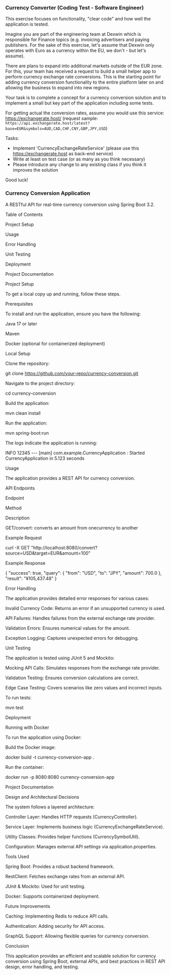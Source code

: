 <h3>Currency Converter (Coding Test - Software Engineer)</h3>

This exercise focuses on functionality, "clear code" and how well the application is tested.

Imagine you are part of the engineering team  at Dexwin which is responsible for Finance topics
(e.g. invoicing advertisers and paying publishers. For the sake of this exercise, let's assume that Dexwin only operates
with Euro as a currency within the EU, we don't - but let's assume).

There are plans to expand into additional markets outside of the EUR zone. For this, your team has received a request to
build a small helper app to perform currency exchange rate conversions. This is the starting point for adding currency
conversion functionality to the entire platform later on and allowing the business to expand into new regions.

Your task is to complete a concept for a currency conversion solution and to implement a small but key part of the
application including some tests.

For getting actual the conversion rates, assume you would use this service: https://exchangerate.host/
(request sample: `https://api.exchangerate.host/latest?base=EUR&symbols=AUD,CAD,CHF,CNY,GBP,JPY,USD`)

Tasks:
 * Implement 'CurrencyExchangeRateService' (please use this https://exchangerate.host as back-end service)
 * Write at least on test case (or as many as you think necessary)
 * Please introduce any change to any existing class if you think it improves the solution

Good luck!

<h3>Currency Conversion Application</h3>

A RESTful API for real-time currency conversion using Spring Boot 3.2.

Table of Contents

Project Setup

Usage

Error Handling

Unit Testing

Deployment

Project Documentation

Project Setup

To get a local copy up and running, follow these steps.

Prerequisites

To install and run the application, ensure you have the following:

Java 17 or later

Maven

Docker (optional for containerized deployment)

Local Setup

Clone the repository:

git clone https://github.com/your-repo/currency-conversion.git

Navigate to the project directory:

cd currency-conversion

Build the application:

mvn clean install

Run the application:

mvn spring-boot:run

The logs indicate the application is running:

INFO 12345 --- [main] com.example.CurrencyApplication : Started CurrencyApplication in 5.123 seconds

Usage

The application provides a REST API for currency conversion.

API Endpoints

Endpoint

Method

Description

GET/convert: converts an amount from onecurrency to another

Example Request

curl -X GET "http://localhost:8080/convert?source=USD&target=EUR&amount=100"

Example Response

{
    "success": true,
    "query": {
        "from": "USD",
        "to": "JPY",
        "amount": 700.0
    },
    "result": "¥105,437.48"
}

Error Handling

The application provides detailed error responses for various cases:

Invalid Currency Code: Returns an error if an unsupported currency is used.

API Failures: Handles failures from the external exchange rate provider.

Validation Errors: Ensures numerical values for the amount.

Exception Logging: Captures unexpected errors for debugging.

Unit Testing

The application is tested using JUnit 5 and Mockito:

Mocking API Calls: Simulates responses from the exchange rate provider.

Validation Testing: Ensures conversion calculations are correct.

Edge Case Testing: Covers scenarios like zero values and incorrect inputs.

To run tests:

mvn test

Deployment

Running with Docker

To run the application using Docker:

Build the Docker image:

docker build -t currency-conversion-app .

Run the container:

docker run -p 8080:8080 currency-conversion-app

Project Documentation

Design and Architectural Decisions

The system follows a layered architecture:

Controller Layer: Handles HTTP requests (CurrencyController).

Service Layer: Implements business logic (CurrencyExchangeRateService).

Utility Classes: Provides helper functions (CurrencySymbolUtil).

Configuration: Manages external API settings via application.properties.

Tools Used

Spring Boot: Provides a robust backend framework.

RestClient: Fetches exchange rates from an external API.

JUnit & Mockito: Used for unit testing.

Docker: Supports containerized deployment.

Future Improvements

Caching: Implementing Redis to reduce API calls.

Authentication: Adding security for API access.

GraphQL Support: Allowing flexible queries for currency conversion.

Conclusion

This application provides an efficient and scalable solution for currency conversion using Spring Boot, external APIs, and best practices in REST API design, error handling, and testing.
